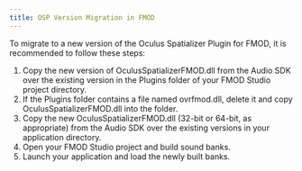 ```yaml
---
title: OSP Version Migration in FMOD
---
```

To migrate to a new version of the Oculus Spatializer Plugin for FMOD, it is recommended to follow these steps:

1. Copy the new version of OculusSpatializerFMOD.dll from the Audio SDK over the existing version in the Plugins folder of your FMOD Studio project directory.
2. If the Plugins folder contains a file named ovrfmod.dll, delete it and copy OculusSpatializerFMOD.dll into the folder.
3. Copy the new OculusSpatializerFMOD.dll (32-bit or 64-bit, as appropriate) from the Audio SDK over the existing versions in your application directory.
4. Open your FMOD Studio project and build sound banks.
5. Launch your application and load the newly built banks.
